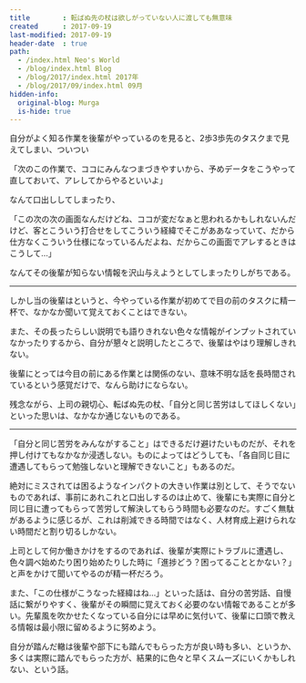 ```yaml
---
title        : 転ばぬ先の杖は欲しがっていない人に渡しても無意味
created      : 2017-09-19
last-modified: 2017-09-19
header-date  : true
path:
  - /index.html Neo's World
  - /blog/index.html Blog
  - /blog/2017/index.html 2017年
  - /blog/2017/09/index.html 09月
hidden-info:
  original-blog: Murga
  is-hide: true
---
```


自分がよく知る作業を後輩がやっているのを見ると、2歩3歩先のタスクまで見えてしまい、ついつい

「次のこの作業で、ココにみんなつまづきやすいから、予めデータをこうやって直しておいて、アレしてからやるといいよ」

なんて口出ししてしまったり、

「この次の次の画面なんだけどね、ココが変だなぁと思われるかもしれないんだけど、客とこういう打合せをしてこういう経緯でそこがああなっていて、だから仕方なくこういう仕様になっているんだよね、だからこの画面でアレするときはこうして…」

なんてその後輩が知らない情報を沢山与えようとしてしまったりしがちである。

---

しかし当の後輩はというと、今やっている作業が初めてで目の前のタスクに精一杯で、なかなか聞いて覚えておくことはできない。

また、その長ったらしい説明でも語りきれない色々な情報がインプットされていなかったりするから、自分が懇々と説明したところで、後輩はやはり理解しきれない。

後輩にとっては今目の前にある作業とは関係のない、意味不明な話を長時間されているという感覚だけで、なんら助けにならない。

残念ながら、上司の親切心、転ばぬ先の杖、「自分と同じ苦労はしてほしくない」といった思いは、なかなか通じないものである。

---

「自分と同じ苦労をみんながすること」はできるだけ避けたいものだが、それを押し付けてもなかなか浸透しない。ものによってはどうしても、「各自同じ目に遭遇してもらって勉強しないと理解できないこと」もあるのだ。

絶対にミスされては困るようなインパクトの大きい作業は別として、そうでないものであれば、事前にあれこれと口出しするのは止めて、後輩にも実際に自分と同じ目に遭ってもらって苦労して解決してもらう時間も必要なのだ。すごく無駄があるように感じるが、これは削減できる時間ではなく、人材育成上避けられない時間だと割り切るしかない。

上司として何か働きかけをするのであれば、後輩が実際にトラブルに遭遇し、色々調べ始めたり困り始めたりした時に「進捗どう？困ってることとかない？」と声をかけて聞いてやるのが精一杯だろう。

また、「この仕様がこうなった経緯はね…」といった話は、自分の苦労話、自慢話に繋がりやすく、後輩がその瞬間に覚えておく必要のない情報であることが多い。先輩風を吹かせたくなっている自分には早めに気付いて、後輩に口頭で教える情報は最小限に留めるように努めよう。

自分が踏んだ轍は後輩や部下にも踏んでもらった方が良い時も多い、というか、多くは実際に踏んでもらった方が、結果的に色々と早くスムーズにいくかもしれない、という話。
